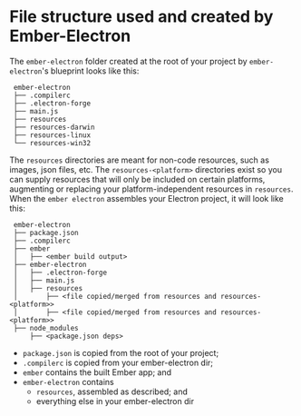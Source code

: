 # File structure used and created by Ember-Electron

The `ember-electron` folder created at the root of your project by
`ember-electron`'s blueprint looks like this:

```
 ember-electron
 ├── .compilerc
 ├── .electron-forge
 ├── main.js
 ├── resources
 ├── resources-darwin
 ├── resources-linux
 └── resources-win32
```

The `resources` directories are meant for non-code resources, such as images,
json files, etc. The `resources-<platform>` directories exist so you can supply
resources that will only be included on certain platforms, augmenting or
replacing your platform-independent resources in `resources`. When the `ember
electron` assembles your Electron project, it will look like this:

```
 ember-electron
 ├── package.json
 ├── .compilerc
 ├── ember
 │   ├── <ember build output>
 ├── ember-electron
 │   ├── .electron-forge
 │   ├── main.js
 │   ├── resources
 │       ├── <file copied/merged from resources and resources-<platform>>
 │       ├── <file copied/merged from resources and resources-<platform>>
 ├── node_modules
     ├── <package.json deps>
```

- `package.json` is copied from the root of your project;
- `.compilerc` is copied from your ember-electron dir;
- `ember` contains the built Ember app; and
- `ember-electron` contains
    - `resources`, assembled as described; and
    - everything else in your ember-electron dir

